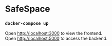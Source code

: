 # SafeSpace

### `docker-compose up`

Open [http://localhost:3000](http://localhost:3000) to view the frontend.<br />
Open [http://localhost:5000](http://localhost:5000) to access the backend.<br />
